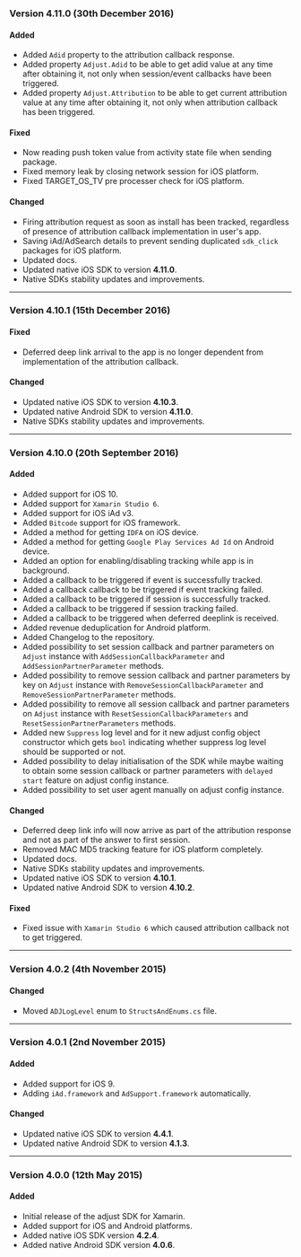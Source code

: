### Version 4.11.0 (30th December 2016)
#### Added
- Added `Adid` property to the attribution callback response.
- Added property `Adjust.Adid` to be able to get adid value at any time after obtaining it, not only when session/event callbacks have been triggered.
- Added property `Adjust.Attribution` to be able to get current attribution value at any time after obtaining it, not only when attribution callback has been triggered.

#### Fixed
- Now reading push token value from activity state file when sending package.
- Fixed memory leak by closing network session for iOS platform.
- Fixed TARGET_OS_TV pre processer check for iOS platform.

#### Changed
- Firing attribution request as soon as install has been tracked, regardless of presence of attribution callback implementation in user's app.
- Saving iAd/AdSearch details to prevent sending duplicated `sdk_click` packages for iOS platform.
- Updated docs.
- Updated native iOS SDK to version **4.11.0**.
- Native SDKs stability updates and improvements.

---

### Version 4.10.1 (15th December 2016)
#### Fixed
- Deferred deep link arrival to the app is no longer dependent from implementation of the attribution callback.

#### Changed
- Updated native iOS SDK to version **4.10.3**.
- Updated native Android SDK to version **4.11.0**.
- Native SDKs stability updates and improvements.

---

### Version 4.10.0 (20th September 2016)
#### Added
- Added support for iOS 10.
- Added support for `Xamarin Studio 6`.
- Added support for iOS iAd v3.
- Added `Bitcode` support for iOS framework.
- Added a method for getting `IDFA` on iOS device.
- Added a method for getting `Google Play Services Ad Id` on Android device.
- Added an option for enabling/disabling tracking while app is in background.
- Added a callback to be triggered if event is successfully tracked.
- Added a callback callback to be triggered if event tracking failed.
- Added a callback to be triggered if session is successfully tracked.
- Added a callback to be triggered if session tracking failed.
- Added a callback to be triggered when deferred deeplink is received.
- Added revenue deduplication for Android platform.
- Added Changelog to the repository.
- Added possibility to set session callback and partner parameters on `Adjust` instance with `AddSessionCallbackParameter` and `AddSessionPartnerParameter` methods.
- Added possibility to remove session callback and partner parameters by key on `Adjust` instance with `RemoveSessionCallbackParameter` and `RemoveSessionPartnerParameter` methods.
- Added possibility to remove all session callback and partner parameters on `Adjust` instance with `ResetSessionCallbackParameters` and `ResetSessionPartnerParameters` methods.
- Added new `Suppress` log level and for it new adjust config object constructor which gets `bool` indicating whether suppress log level should be supported or not.
- Added possibility to delay initialisation of the SDK while maybe waiting to obtain some session callback or partner parameters with `delayed start` feature on adjust config instance.
- Added possibility to set user agent manually on adjust config instance.

#### Changed
- Deferred deep link info will now arrive as part of the attribution response and not as part of the answer to first session.
- Removed MAC MD5 tracking feature for iOS platform completely.
- Updated docs.
- Native SDKs stability updates and improvements.
- Updated native iOS SDK to version **4.10.1**.
- Updated native Android SDK to version **4.10.2**.


#### Fixed
- Fixed issue with `Xamarin Studio 6` which caused attribution callback not to get triggered.

---

### Version 4.0.2 (4th November 2015)
#### Changed
- Moved `ADJLogLevel` enum to `StructsAndEnums.cs` file.

---

### Version 4.0.1 (2nd November 2015)
#### Added
- Added support for iOS 9.
- Adding `iAd.framework` and `AdSupport.framework` automatically.

#### Changed
- Updated native iOS SDK to version **4.4.1**.
- Updated native Android SDK to version **4.1.3**.

---

### Version 4.0.0 (12th May 2015)
#### Added
- Initial release of the adjust SDK for Xamarin.
- Added support for iOS and Android platforms.
- Added native iOS SDK version **4.2.4**.
- Added native Android SDK version **4.0.6**.
